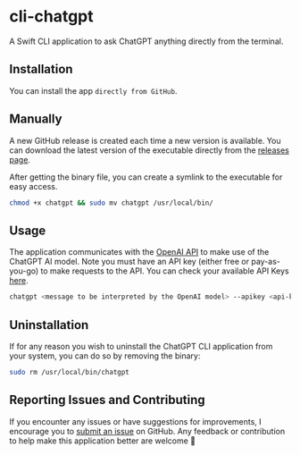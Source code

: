 # cli-chatgpt

A Swift CLI application to ask ChatGPT anything directly from the terminal.

## Installation

You can install the app `directly from GitHub`.

## Manually

A new GitHub release is created each time a new version is available. You can download the latest version of the executable directly from the [releases page](https://github.com/henriquestiagoo/cli-chatgpt/releases).

After getting the binary file, you can create a symlink to the executable for easy access.

```bash
chmod +x chatgpt && sudo mv chatgpt /usr/local/bin/
```

## Usage

The application communicates with the [OpenAI API](https://platform.openai.com/docs/api-reference) to make use of the ChatGPT AI model. Note you must have an API key (either free or pay-as-you-go) to make requests to the API. You can check your available API Keys [here](https://platform.openai.com/account/api-keys). 

```bash
chatgpt <message to be interpreted by the OpenAI model> --apikey <api-key>
```

## Uninstallation

If for any reason you wish to uninstall the ChatGPT CLI application from your system, you can do so by removing the binary:

```bash
sudo rm /usr/local/bin/chatgpt
```

## Reporting Issues and Contributing

If you encounter any issues or have suggestions for improvements, I encourage you to [submit an issue](https://github.com/henriquestiagoo/cli-chatgpt/issues/new) on GitHub. Any  feedback or contribution to help make this application better are welcome 🙂
